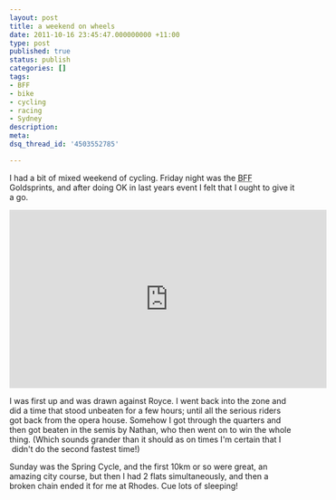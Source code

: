 ```yaml
---
layout: post
title: a weekend on wheels
date: 2011-10-16 23:45:47.000000000 +11:00
type: post
published: true
status: publish
categories: []
tags:
- BFF
- bike
- cycling
- racing
- Sydney
description:
meta:
dsq_thread_id: '4503552785'

---
```

<p>I had a bit of mixed weekend of cycling. Friday night was the <acronym title="Bicycle film festival">BFF</acronym> Goldsprints, and after doing OK in last years event I felt that I ought to give it a go.</p>
<p><iframe src="http://www.youtube.com/embed/nE4pqE0JKtg" frameborder="0" width="560" height="315">
There really should be an iframe here :(
</iframe></p>
<p><!--more--></p>
<p>I was first up and was drawn against Royce. I went back into the zone and did a time that stood unbeaten for a few hours; until all the serious riders got back from the opera house. Somehow I got through the quarters and then got beaten in the semis by Nathan, who then went on to win the whole thing. (Which sounds grander than it should as on times I'm certain that I  didn't do the second fastest time!)</p>
<p>Sunday was the Spring Cycle, and the first 10km or so were great, an amazing city course, but then I had 2 flats simultaneously, and then a broken chain ended it for me at Rhodes. Cue lots of sleeping!</p>
